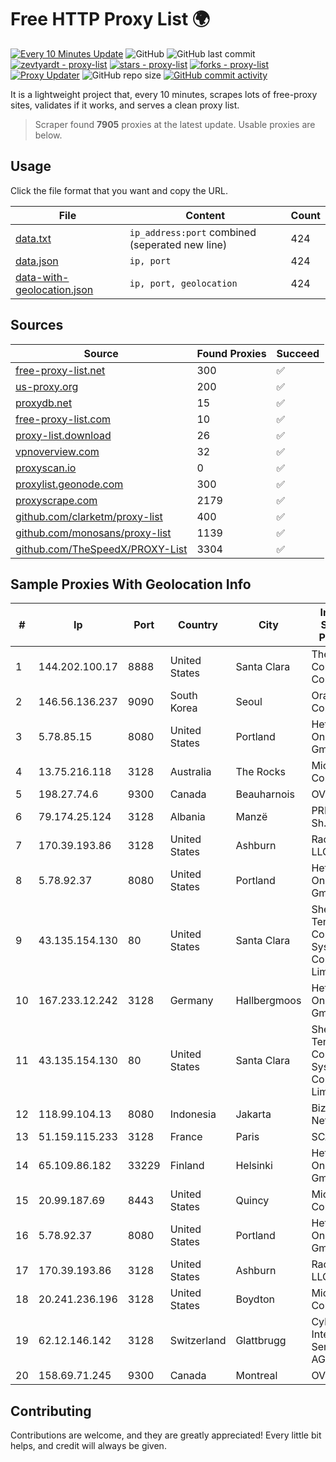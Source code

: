 
# Free HTTP Proxy List 🌍

[![Every 10 Minutes Update](https://github.com/mertguvencli/http-proxy-list/actions/workflows/main.yml/badge.svg?branch=main)](https://github.com/mertguvencli/http-proxy-list/actions/workflows/main.yml)
![GitHub](https://img.shields.io/github/license/mertguvencli/http-proxy-list)
![GitHub last commit](https://img.shields.io/github/last-commit/mertguvencli/http-proxy-list)
[![zevtyardt - proxy-list](https://img.shields.io/static/v1?label=zevtyardt&message=proxy-list&color=blue&logo=github)](https://github.com/zevtyardt/proxy-list "Go to GitHub repo")
[![stars - proxy-list](https://img.shields.io/github/stars/zevtyardt/proxy-list?style=social)](https://github.com/zevtyardt/proxy-list)
[![forks - proxy-list](https://img.shields.io/github/forks/zevtyardt/proxy-list?style=social)](https://github.com/zevtyardt/proxy-list)
[![Proxy Updater](https://github.com/zevtyardt/proxy-list/workflows/Proxy%20Updater/badge.svg)](https://github.com/zevtyardt/proxy-list/actions?query=workflow:"Proxy+Updater")
![GitHub repo size](https://img.shields.io/github/repo-size/zevtyardt/proxy-list)
[![GitHub commit activity](https://img.shields.io/github/commit-activity/m/zevtyardt/proxy-list?logo=commits)](https://github.com/zevtyardt/proxy-list/commits/main)

It is a lightweight project that, every 10 minutes, scrapes lots of free-proxy sites, validates if it works, and serves a clean proxy list.

> Scraper found **7905** proxies at the latest update. Usable proxies are below.

## Usage

Click the file format that you want and copy the URL.

|File|Content|Count|
|----|-------|-----|
|[data.txt](https://raw.githubusercontent.com/mertguvencli/http-proxy-list/main/proxy-list/data.txt)|`ip_address:port` combined (seperated new line)|424|
|[data.json](https://raw.githubusercontent.com/mertguvencli/http-proxy-list/main/proxy-list/data.json)|`ip, port`|424|
|[data-with-geolocation.json](https://raw.githubusercontent.com/mertguvencli/http-proxy-list/main/proxy-list/data-with-geolocation.json)|`ip, port, geolocation`|424|

## Sources

|Source|Found Proxies|Succeed|
|------|-------------|-------|
|[free-proxy-list.net](https://free-proxy-list.net)|300|✅|
|[us-proxy.org](https://www.us-proxy.org)|200|✅|
|[proxydb.net](http://proxydb.net)|15|✅|
|[free-proxy-list.com](https://free-proxy-list.com/?page=&port=&type%5B%5D=http&type%5B%5D=https&up_time=0&search=Search)|10|✅|
|[proxy-list.download](https://www.proxy-list.download/HTTP)|26|✅|
|[vpnoverview.com](https://vpnoverview.com/privacy/anonymous-browsing/free-proxy-servers)|32|✅|
|[proxyscan.io](https://www.proxyscan.io)|0|✅|
|[proxylist.geonode.com](https://proxylist.geonode.com/api/proxy-list?limit=300&page=1&sort_by=lastChecked&sort_type=desc&protocols=http,https)|300|✅|
|[proxyscrape.com](https://api.proxyscrape.com/v2/?request=displayproxies&protocol=http&timeout=10000&country=all&ssl=all&anonymity=all)|2179|✅|
|[github.com/clarketm/proxy-list](https://raw.githubusercontent.com/clarketm/proxy-list/master/proxy-list-raw.txt)|400|✅|
|[github.com/monosans/proxy-list](https://raw.githubusercontent.com/monosans/proxy-list/main/proxies/http.txt)|1139|✅|
|[github.com/TheSpeedX/PROXY-List](https://raw.githubusercontent.com/TheSpeedX/PROXY-List/master/http.txt)|3304|✅|


## Sample Proxies With Geolocation Info

|#|Ip|Port|Country|City|Internet Service Provider|
|-|--|----|-------|----|-------------------------|
|1|144.202.100.17|8888|United States|Santa Clara|The Constant Company|
|2|146.56.136.237|9090|South Korea|Seoul|Oracle Corporation|
|3|5.78.85.15|8080|United States|Portland|Hetzner Online GmbH|
|4|13.75.216.118|3128|Australia|The Rocks|Microsoft Corporation|
|5|198.27.74.6|9300|Canada|Beauharnois|OVH SAS|
|6|79.174.25.124|3128|Albania|Manzë|PRIAM NET Sh.p.k.|
|7|170.39.193.86|3128|United States|Ashburn|Rackdog, LLC|
|8|5.78.92.37|8080|United States|Portland|Hetzner Online GmbH|
|9|43.135.154.130|80|United States|Santa Clara|Shenzhen Tencent Computer Systems Company Limited|
|10|167.233.12.242|3128|Germany|Hallbergmoos|Hetzner Online GmbH|
|11|43.135.154.130|80|United States|Santa Clara|Shenzhen Tencent Computer Systems Company Limited|
|12|118.99.104.13|8080|Indonesia|Jakarta|Biznet Networks|
|13|51.159.115.233|3128|France|Paris|SCALEWAY|
|14|65.109.86.182|33229|Finland|Helsinki|Hetzner Online GmbH|
|15|20.99.187.69|8443|United States|Quincy|Microsoft Corporation|
|16|5.78.92.37|8080|United States|Portland|Hetzner Online GmbH|
|17|170.39.193.86|3128|United States|Ashburn|Rackdog, LLC|
|18|20.241.236.196|3128|United States|Boydton|Microsoft Corporation|
|19|62.12.146.142|3128|Switzerland|Glattbrugg|Cyberlink Internet Services AG|
|20|158.69.71.245|9300|Canada|Montreal|OVH SAS|



## Contributing

Contributions are welcome, and they are greatly appreciated! Every
little bit helps, and credit will always be given.

